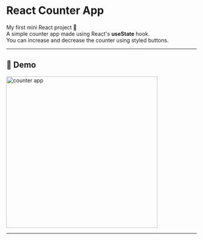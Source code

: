 # React Counter App

My first mini React project 🎉  
A simple counter app made using React's **useState** hook.  
You can increase and decrease the counter using styled buttons.  

---

## 🚀 Demo
<img width="400" alt="counter app" src="https://github.com/user-attachments/assets/6606d6c5-ebde-42fd-b8ee-45c4a7b53f16" />

---

